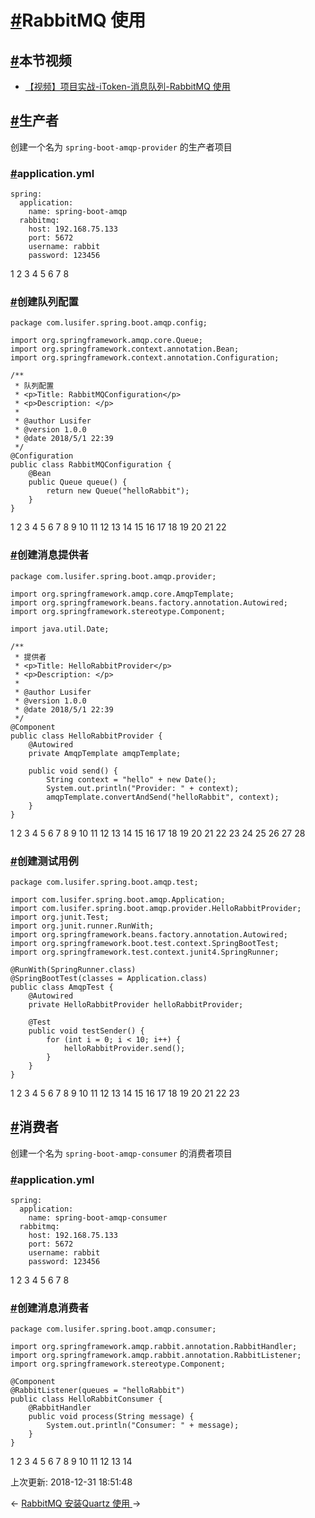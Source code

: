 # [#](https://funtl.com/zh/spring-cloud-itoken-codeing/RabbitMQ-使用.html#rabbitmq-使用)RabbitMQ 使用

## [#](https://funtl.com/zh/spring-cloud-itoken-codeing/RabbitMQ-使用.html#本节视频)本节视频

- [【视频】项目实战-iToken-消息队列-RabbitMQ 使用](https://www.bilibili.com/video/av29770235)

## [#](https://funtl.com/zh/spring-cloud-itoken-codeing/RabbitMQ-使用.html#生产者)生产者

创建一个名为 `spring-boot-amqp-provider` 的生产者项目

### [#](https://funtl.com/zh/spring-cloud-itoken-codeing/RabbitMQ-使用.html#application-yml)application.yml

```text
spring:
  application:
    name: spring-boot-amqp
  rabbitmq:
    host: 192.168.75.133
    port: 5672
    username: rabbit
    password: 123456
```

1
2
3
4
5
6
7
8

### [#](https://funtl.com/zh/spring-cloud-itoken-codeing/RabbitMQ-使用.html#创建队列配置)创建队列配置

```text
package com.lusifer.spring.boot.amqp.config;

import org.springframework.amqp.core.Queue;
import org.springframework.context.annotation.Bean;
import org.springframework.context.annotation.Configuration;

/**
 * 队列配置
 * <p>Title: RabbitMQConfiguration</p>
 * <p>Description: </p>
 *
 * @author Lusifer
 * @version 1.0.0
 * @date 2018/5/1 22:39
 */
@Configuration
public class RabbitMQConfiguration {
    @Bean
    public Queue queue() {
        return new Queue("helloRabbit");
    }
}
```

1
2
3
4
5
6
7
8
9
10
11
12
13
14
15
16
17
18
19
20
21
22

### [#](https://funtl.com/zh/spring-cloud-itoken-codeing/RabbitMQ-使用.html#创建消息提供者)创建消息提供者

```text
package com.lusifer.spring.boot.amqp.provider;

import org.springframework.amqp.core.AmqpTemplate;
import org.springframework.beans.factory.annotation.Autowired;
import org.springframework.stereotype.Component;

import java.util.Date;

/**
 * 提供者
 * <p>Title: HelloRabbitProvider</p>
 * <p>Description: </p>
 *
 * @author Lusifer
 * @version 1.0.0
 * @date 2018/5/1 22:39
 */
@Component
public class HelloRabbitProvider {
    @Autowired
    private AmqpTemplate amqpTemplate;

    public void send() {
        String context = "hello" + new Date();
        System.out.println("Provider: " + context);
        amqpTemplate.convertAndSend("helloRabbit", context);
    }
}
```

1
2
3
4
5
6
7
8
9
10
11
12
13
14
15
16
17
18
19
20
21
22
23
24
25
26
27
28

### [#](https://funtl.com/zh/spring-cloud-itoken-codeing/RabbitMQ-使用.html#创建测试用例)创建测试用例

```text
package com.lusifer.spring.boot.amqp.test;

import com.lusifer.spring.boot.amqp.Application;
import com.lusifer.spring.boot.amqp.provider.HelloRabbitProvider;
import org.junit.Test;
import org.junit.runner.RunWith;
import org.springframework.beans.factory.annotation.Autowired;
import org.springframework.boot.test.context.SpringBootTest;
import org.springframework.test.context.junit4.SpringRunner;

@RunWith(SpringRunner.class)
@SpringBootTest(classes = Application.class)
public class AmqpTest {
    @Autowired
    private HelloRabbitProvider helloRabbitProvider;

    @Test
    public void testSender() {
        for (int i = 0; i < 10; i++) {
            helloRabbitProvider.send();
        }
    }
}
```

1
2
3
4
5
6
7
8
9
10
11
12
13
14
15
16
17
18
19
20
21
22
23

## [#](https://funtl.com/zh/spring-cloud-itoken-codeing/RabbitMQ-使用.html#消费者)消费者

创建一个名为 `spring-boot-amqp-consumer` 的消费者项目

### [#](https://funtl.com/zh/spring-cloud-itoken-codeing/RabbitMQ-使用.html#application-yml-2)application.yml

```text
spring:
  application:
    name: spring-boot-amqp-consumer
  rabbitmq:
    host: 192.168.75.133
    port: 5672
    username: rabbit
    password: 123456
```

1
2
3
4
5
6
7
8

### [#](https://funtl.com/zh/spring-cloud-itoken-codeing/RabbitMQ-使用.html#创建消息消费者)创建消息消费者

```text
package com.lusifer.spring.boot.amqp.consumer;

import org.springframework.amqp.rabbit.annotation.RabbitHandler;
import org.springframework.amqp.rabbit.annotation.RabbitListener;
import org.springframework.stereotype.Component;

@Component
@RabbitListener(queues = "helloRabbit")
public class HelloRabbitConsumer {
    @RabbitHandler
    public void process(String message) {
        System.out.println("Consumer: " + message);
    }
}
```

1
2
3
4
5
6
7
8
9
10
11
12
13
14

上次更新: 2018-12-31 18:51:48

← [RabbitMQ 安装](https://funtl.com/zh/spring-cloud-itoken-codeing/RabbitMQ-安装.html)[Quartz 使用 ](https://funtl.com/zh/spring-cloud-itoken-codeing/Quartz-使用.html)→
